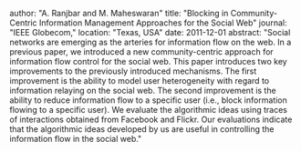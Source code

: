 author: "A. Ranjbar and M. Maheswaran"
title: "Blocking in Community-Centric Information Management Approaches for the Social Web"
journal: "IEEE Globecom,"
location: "Texas, USA"
date: 2011-12-01
abstract: "Social networks are emerging as the arteries for information flow on the web. In a previous paper, we introduced a new community-centric approach for information flow control for the social web. This paper introduces two key improvements to the previously introduced mechanisms. The first improvement is the ability to model user heterogeneity with regard to information relaying on the social web. The second improvement is the ability to reduce information flow to a specific user (i.e., block information flowing to a specific user). We evaluate the algorithmic ideas using traces of interactions obtained from Facebook and Flickr. Our evaluations indicate that the algorithmic ideas developed by us are useful in controlling the information flow in the social web."